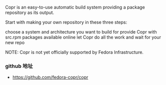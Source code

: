 Copr is an easy-to-use automatic build system providing a package repository as its output.

Start with making your own repository in these three steps:

choose a system and architecture you want to build for
provide Copr with src.rpm packages available online
let Copr do all the work and wait for your new repo

NOTE: Copr is not yet officially supported by Fedora Infrastructure.


### github 地址
- https://github.com/fedora-copr/copr
